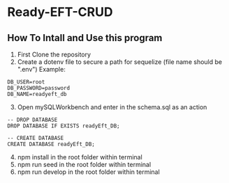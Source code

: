 # Ready-EFT-CRUD
## How To Intall and Use this program
1. First Clone the repository
2. Create a dotenv file to secure a path for sequelize (file name should be ".env")
Example: 
```
DB_USER=root
DB_PASSWORD=password
DB_NAME=readyeft_db
```
3. Open mySQLWorkbench and enter in the schema.sql as an action
```
-- DROP DATABASE
DROP DATABASE IF EXISTS readyEft_DB;

-- CREATE DATABASE
CREATE DATABASE readyEft_DB;
```

4. npm install in the root folder within terminal
5. npm run seed in the root folder within terminal
6. npm run develop in the root folder within terminal